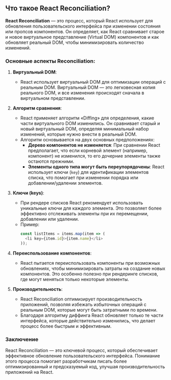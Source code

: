 ## Что такое React Reconciliation?

**React Reconciliation** — это процесс, который React использует для обновления пользовательского интерфейса при изменении состояния или пропсов компонентов. Он определяет, как React сравнивает старое и новое виртуальное представление (Virtual DOM) компонентов и как обновляет реальный DOM, чтобы минимизировать количество изменений.

### Основные аспекты Reconciliation:

1. **Виртуальный DOM**:
   - React использует виртуальный DOM для оптимизации операций с реальным DOM. Виртуальный DOM — это легковесная копия реального DOM, и все изменения происходят сначала в виртуальном представлении.

2. **Алгоритм сравнения**:
   - React применяет алгоритм «Diffing» для определения, какие части виртуального DOM изменились. Он сравнивает старый и новый виртуальный DOM, определяя минимальный набор изменений, которые нужно внести в реальный DOM.
   - Алгоритм основывается на двух основных предположениях:
     - **Дерево компонентов не изменяется**: При сравнении React предполагает, что если корневой элемент (например, компонент) не изменился, то его дочерние элементы также остаются прежними.
     - **Элементы одного типа могут быть переупорядочены**: React использует ключи (`key`) для идентификации элементов списка, что помогает при изменении порядка или добавлении/удалении элементов.

3. **Ключи (keys)**:
   - При рендере списков React рекомендует использовать уникальные ключи для каждого элемента. Это позволяет более эффективно отслеживать элементы при их перемещении, добавлении или удалении.
   - Пример:
     ```javascript
     const listItems = items.map(item => (
       <li key={item.id}>{item.name}</li>
     ));
     ```

4. **Переиспользование компонентов**:
   - React пытается переиспользовать компоненты при возможных обновлениях, чтобы минимизировать затраты на создание новых компонентов. Это особенно полезно при рендеринге списков, где могут меняться только некоторые элементы.

5. **Производительность**:
   - React Reconciliation оптимизирует производительность приложений, позволяя избежать избыточных операций с реальным DOM, которые могут быть затратными по времени.
   - Благодаря алгоритму диффинга React обновляет только те части интерфейса, которые действительно изменились, что делает процесс более быстрым и эффективным.

### Заключение
React Reconciliation — это ключевой процесс, который обеспечивает эффективное обновление пользовательского интерфейса. Понимание этого процесса помогает разработчикам писать более оптимизированный и предсказуемый код, улучшая производительность приложений на React.
